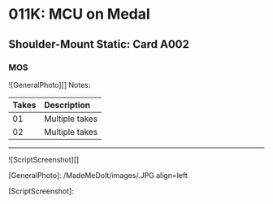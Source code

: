 # 011K: MCU on Medal

## Shoulder-Mount Static: Card A002

### MOS

![GeneralPhoto][]
Notes: 

| Takes | Description |
|:---|:----|
| 01 | Multiple takes |
| 02 | Multiple takes|

----

![ScriptScreenshot][]


[GeneralPhoto]:  /MadeMeDoIt/images/.JPG align=left

[ScriptScreenshot]: 